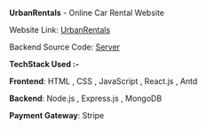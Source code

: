 **UrbanRentals** - Online Car Rental Website

Website Link: [UrbanRentals](https://urban-rental.netlify.app/)

Backend Source Code: [Server](https://urbanrentals-server.onrender.com/)

**TechStack Used :-**

**Frontend**: HTML , CSS , JavaScript , React.js , Antd

**Backend**: Node.js , Express.js , MongoDB

**Payment Gateway**: Stripe
